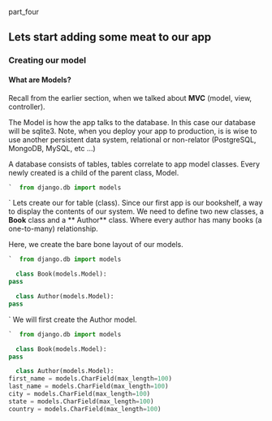 
part\_four
## Lets start adding some meat to our app

### Creating our model

#### What are Models?
Recall from the earlier section, when we talked about **MVC** (model, view, controller). 

The Model is how the app talks to the database. In this case our database will be sqlite3. Note, when you deploy your app to production, is is wise to use another persistent data system, relational or non-relator (PostgreSQL, MongoDB, MySQL, etc …) 

A database consists of tables, tables correlate to app model classes. Every newly created is a child of the parent class, Model.

``` python
`  from django.db import models
```
`
Lets create our for table (class). Since our first app is our bookshelf, a way to display the contents of our system. We need to define two new classes, a **Book** class and a ** Author** class. Where every author has many books (a one-to-many) relationship. 


Here, we create the bare bone layout of our models.

``` python
`  from django.db import models

  class Book(models.Model):
pass

  class Author(models.Model):
pass
```
`
We will first create the Author model.

``` python
`  from django.db import models

  class Book(models.Model):
pass

  class Author(models.Model):
first_name = models.CharField(max_length=100)
last_name = models.CharField(max_length=100)
city = models.CharField(max_length=100)
state = models.CharField(max_length=100)
country = models.CharField(max_length=100)
````